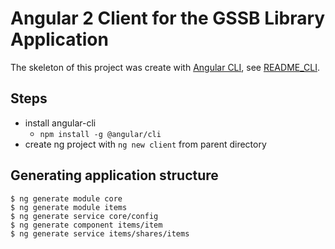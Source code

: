 # Angular 2 Client for the GSSB Library Application

The skeleton of this project was create with [Angular
CLI](https://github.com/angular/angular-cli), see [README_CLI](./README_CLI.md).

## Steps

* install angular-cli
  * `npm install -g @angular/cli`
* create ng project with `ng new client` from parent directory

## Generating application structure

```
$ ng generate module core
$ ng generate module items
$ ng generate service core/config
$ ng generate component items/item
$ ng generate service items/shares/items

